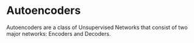 # Autoencoders
Autoencoders are a class of Unsupervised Networks that consist of two major networks: Encoders and Decoders.
